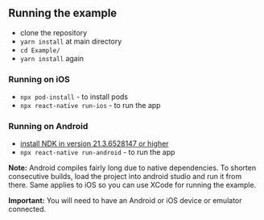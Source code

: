 ## Running the example

- clone the repository
- `yarn install` at main directory
- `cd Example/`
- `yarn install` again

### Running on iOS

- `npx pod-install` - to install pods
- `npx react-native run-ios` - to run the app

### Running on Android

- [install NDK in version 21.3.6528147 or higher](https://developer.android.com/studio/projects/install-ndk)
- `npx react-native run-android` - to run the app

**Note:** Android compiles fairly long due to native dependencies. To shorten consecutive builds, load the project into android studio and run it from there. Same applies to iOS so you can use XCode for running the example.

**Important:** You will need to have an Android or iOS device or emulator connected.
